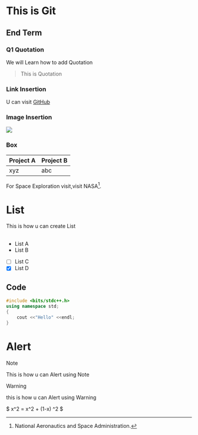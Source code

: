 # This is Git
## End Term
### Q1 Quotation
We will Learn how to add Quotation
> This is Quotation
### Link Insertion
U can visit [GitHub](git@github.com)
### Image Insertion
![](https://wallpapers.com/images/hd/coding-background-9izlympnd0ovmpli.jpg)

### Box
| Project A| Project B|
|:----------|----------|
|  xyz     | abc      |

For Space Exploration visit,visit NASA[^1].
[^1]:National Aeronautics and Space Administration.

# List
This is how u can create List
<br> <br>
- List A
- List B
- [ ] List C  
- [x] List D 

## Code
``` cpp
#include <bits/stdc++.h>
using namespace std;
{
    cout <<"Hello" <<endl;
}
```
# Alert
> [!Note]
>This is how u can Alert using Note

>[!Warning]
> this is how u can Alert using Warning

$ x^2 = x^2 + (1-x) ^2 $
